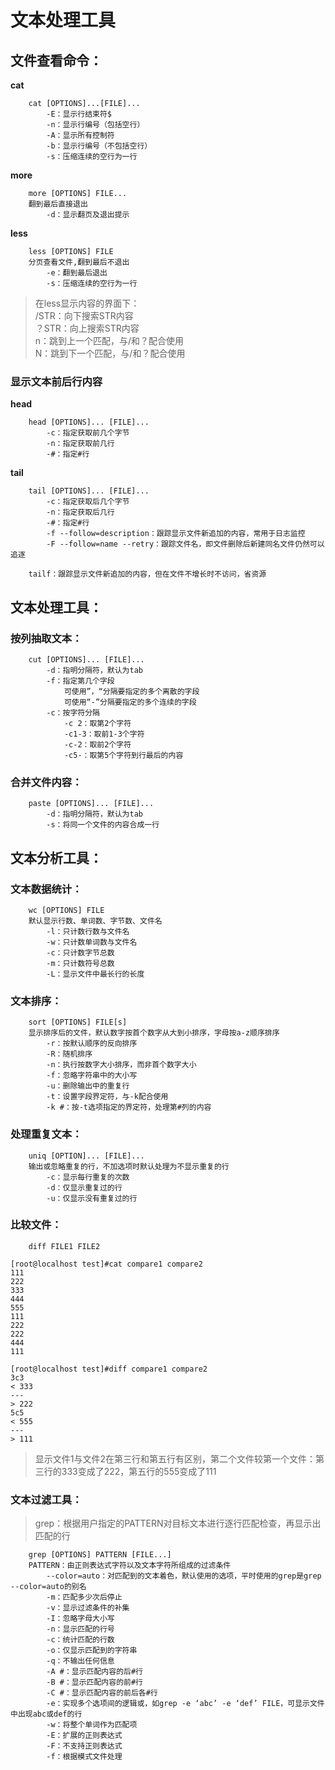 # 文本处理工具
## 文件查看命令：
**cat**
```
    cat [OPTIONS]...[FILE]...
        -E：显示行结束符$
        -n：显示行编号（包括空行）
        -A：显示所有控制符
        -b：显示行编号（不包括空行）
        -s：压缩连续的空行为一行
```
**more**
```
    more [OPTIONS] FILE...
    翻到最后直接退出
        -d：显示翻页及退出提示
```
**less**
```
    less [OPTIONS] FILE
    分页查看文件,翻到最后不退出
        -e：翻到最后退出
        -s：压缩连续的空行为一行
```
>在less显示内容的界面下：  
/STR：向下搜索STR内容  
？STR：向上搜索STR内容  
n：跳到上一个匹配，与/和？配合使用  
N：跳到下一个匹配，与/和？配合使用

### 显示文本前后行内容
**head**
```
    head [OPTIONS]... [FILE]...
        -c：指定获取前几个字节
        -n：指定获取前几行
        -#：指定#行
```
**tail**
```
    tail [OPTIONS]... [FILE]...
        -c：指定获取后几个字节
        -n：指定获取后几行
        -#：指定#行  
        -f --follow=description：跟踪显示文件新追加的内容，常用于日志监控
        -F --follow=name --retry：跟踪文件名，即文件删除后新建同名文件仍然可以追逐

    tailf：跟踪显示文件新追加的内容，但在文件不增长时不访问，省资源
```
## 文本处理工具：
### 按列抽取文本：
```
    cut [OPTIONS]... [FILE]...
        -d：指明分隔符，默认为tab 
        -f：指定第几个字段
            可使用”，“分隔要指定的多个离散的字段
            可使用“-”分隔要指定的多个连续的字段
        -c：按字符分隔
            -c 2：取第2个字符
            -c1-3：取前1-3个字符
            -c-2：取前2个字符
            -c5-：取第5个字符到行最后的内容
```
### 合并文件内容：
```
    paste [OPTIONS]... [FILE]...
        -d：指明分隔符，默认为tab
        -s：将同一个文件的内容合成一行
```
## 文本分析工具：
### 文本数据统计：
```
    wc [OPTIONS] FILE
    默认显示行数、单词数、字节数、文件名
        -l：只计数行数与文件名
        -w：只计数单词数与文件名
        -c：只计数字节总数
        -m：只计数符号总数
        -L：显示文件中最长行的长度
```
### 文本排序：
```
    sort [OPTIONS] FILE[s]
    显示排序后的文件，默认数字按首个数字从大到小排序，字母按a-z顺序排序
        -r：按默认顺序的反向排序
        -R：随机排序
        -n：执行按数字大小排序，而非首个数字大小
        -f：忽略字符串中的大小写
        -u：删除输出中的重复行
        -t：设置字段界定符，与-k配合使用
        -k #：按-t选项指定的界定符，处理第#列的内容
```
### 处理重复文本：
```
    uniq [OPTION]... [FILE]...
    输出或忽略重复的行，不加选项时默认处理为不显示重复的行
        -c：显示每行重复的次数
        -d：仅显示重复过的行
        -u：仅显示没有重复过的行
```
### 比较文件：
```
    diff FILE1 FILE2
```
```
[root@localhost test]#cat compare1 compare2
111
222
333
444
555
111
222
222
444
111

[root@localhost test]#diff compare1 compare2
3c3
< 333
---
> 222
5c5
< 555
---
> 111
```
>显示文件1与文件2在第三行和第五行有区别，第二个文件较第一个文件：第三行的333变成了222，第五行的555变成了111
### 文本过滤工具：
>grep：根据用户指定的PATTERN对目标文本进行逐行匹配检查，再显示出匹配的行
```
    grep [OPTIONS] PATTERN [FILE...]
    PATTERN：由正则表达式字符以及文本字符所组成的过滤条件
        --color=auto：对匹配到的文本着色，默认使用的选项，平时使用的grep是grep --color=auto的别名
        -m：匹配多少次后停止
        -v：显示过滤条件的补集
        -I：忽略字母大小写
        -n：显示匹配的行号
        -c：统计匹配的行数
        -o：仅显示匹配到的字符串
        -q：不输出任何信息
        -A #：显示匹配内容的后#行
        -B #：显示匹配内容的前#行
        -C #：显示匹配内容的前后各#行
        -e：实现多个选项间的逻辑或，如grep -e ‘abc’ -e ‘def’ FILE，可显示文件中出现abc或def的行
        -w：将整个单词作为匹配项
        -E：扩展的正则表达式
        -F：不支持正则表达式
        -f：根据模式文件处理  
```
